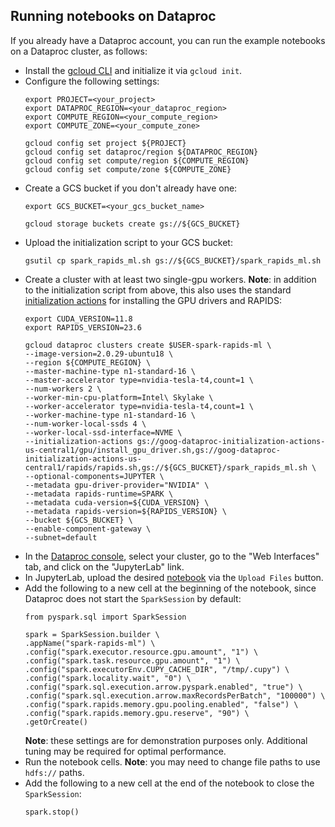 ## Running notebooks on Dataproc

If you already have a Dataproc account, you can run the example notebooks on a Dataproc cluster, as follows:
- Install the [gcloud CLI](https://cloud.google.com/sdk/docs/install) and initialize it via `gcloud init`.
- Configure the following settings:
  ```
  export PROJECT=<your_project>
  export DATAPROC_REGION=<your_dataproc_region>
  export COMPUTE_REGION=<your_compute_region>
  export COMPUTE_ZONE=<your_compute_zone>

  gcloud config set project ${PROJECT}
  gcloud config set dataproc/region ${DATAPROC_REGION}
  gcloud config set compute/region ${COMPUTE_REGION}
  gcloud config set compute/zone ${COMPUTE_ZONE}
  ```
- Create a GCS bucket if you don't already have one:
  ```
  export GCS_BUCKET=<your_gcs_bucket_name>

  gcloud storage buckets create gs://${GCS_BUCKET}
  ```
- Upload the initialization script to your GCS bucket:
  ```
  gsutil cp spark_rapids_ml.sh gs://${GCS_BUCKET}/spark_rapids_ml.sh
  ```
- Create a cluster with at least two single-gpu workers.  **Note**: in addition to the initialization script from above, this also uses the standard [initialization actions](https://github.com/GoogleCloudDataproc/initialization-actions) for installing the GPU drivers and RAPIDS:
  ```
  export CUDA_VERSION=11.8
  export RAPIDS_VERSION=23.6

  gcloud dataproc clusters create $USER-spark-rapids-ml \
  --image-version=2.0.29-ubuntu18 \
  --region ${COMPUTE_REGION} \
  --master-machine-type n1-standard-16 \
  --master-accelerator type=nvidia-tesla-t4,count=1 \
  --num-workers 2 \
  --worker-min-cpu-platform=Intel\ Skylake \
  --worker-accelerator type=nvidia-tesla-t4,count=1 \
  --worker-machine-type n1-standard-16 \
  --num-worker-local-ssds 4 \
  --worker-local-ssd-interface=NVME \
  --initialization-actions gs://goog-dataproc-initialization-actions-us-central1/gpu/install_gpu_driver.sh,gs://goog-dataproc-initialization-actions-us-central1/rapids/rapids.sh,gs://${GCS_BUCKET}/spark_rapids_ml.sh \
  --optional-components=JUPYTER \
  --metadata gpu-driver-provider="NVIDIA" \
  --metadata rapids-runtime=SPARK \
  --metadata cuda-version=${CUDA_VERSION} \
  --metadata rapids-version=${RAPIDS_VERSION} \
  --bucket ${GCS_BUCKET} \
  --enable-component-gateway \
  --subnet=default
  ```
- In the [Dataproc console](https://console.cloud.google.com/dataproc/clusters), select your cluster, go to the "Web Interfaces" tab, and click on the "JupyterLab" link.
- In JupyterLab, upload the desired [notebook](../) via the `Upload Files` button.
- Add the following to a new cell at the beginning of the notebook, since Dataproc does not start the `SparkSession` by default:
  ```
  from pyspark.sql import SparkSession

  spark = SparkSession.builder \
  .appName("spark-rapids-ml") \
  .config("spark.executor.resource.gpu.amount", "1") \
  .config("spark.task.resource.gpu.amount", "1") \
  .config("spark.executorEnv.CUPY_CACHE_DIR", "/tmp/.cupy") \
  .config("spark.locality.wait", "0") \
  .config("spark.sql.execution.arrow.pyspark.enabled", "true") \
  .config("spark.sql.execution.arrow.maxRecordsPerBatch", "100000") \
  .config("spark.rapids.memory.gpu.pooling.enabled", "false") \
  .config("spark.rapids.memory.gpu.reserve", "90") \
  .getOrCreate()
  ```
  **Note**: these settings are for demonstration purposes only.  Additional tuning may be required for optimal performance.
- Run the notebook cells.  **Note**: you may need to change file paths to use `hdfs://` paths.
- Add the following to a new cell at the end of the notebook to close the `SparkSession`:
  ```
  spark.stop()
  ```